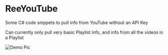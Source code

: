 # ReeYouTube
Some C# code snippets to pull info from YouTube without an API Key

Can currently only pull very basic Playlist info, and info from all the videos in a Playlist

![Demo Pic](https://i.imgur.com/sQLDCJq.png)
